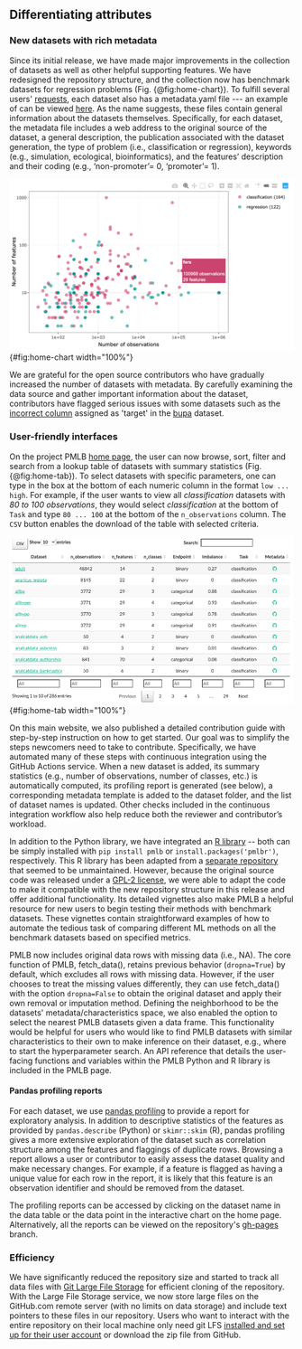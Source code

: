 ## Differentiating attributes

### New datasets with rich metadata

Since its initial release, we have made major improvements in the collection of datasets as well as other helpful supporting features.
We have redesigned the repository structure, and the collection now has benchmark datasets for regression problems (Fig. {@fig:home-chart}).
To fulfill several users' [requests](https://github.com/EpistasisLab/penn-ml-benchmarks/issues/13), each dataset also has a metadata.yaml file --- an example of can be viewed [here](https://github.com/EpistasisLab/penn-ml-benchmarks/blob/master/datasets/molecular_biology_promoters/metadata.yaml).
As the name suggests, these files contain general information about the datasets themselves.
Specifically, for each dataset, the metadata file includes a web address to the original source of the dataset, a general description, the publication associated with the dataset generation, the type of problem (i.e., classification or regression), keywords (e.g., simulation, ecological, bioinformatics), and the features’ description and their coding (e.g., ‘non-promoter’= 0,  ‘promoter’= 1).

![Characteristics of datasets in the PMLB collection](images/pmlb-home-chart.png){#fig:home-chart width="100%"}

We are grateful for the open source contributors who have gradually increased the number of datasets with metadata.
By carefully examining the data source and gather important information about the dataset, contributors have flagged serious issues with some datasets such as the [incorrect column](https://github.com/EpistasisLab/penn-ml-benchmarks/issues/54) assigned as 'target' in the [bupa](https://github.com/EpistasisLab/penn-ml-benchmarks/tree/master/datasets/bupa) dataset.

### User-friendly interfaces

On the project PMLB [home page](https://epistasislab.github.io/penn-ml-benchmarks/), the user can now browse, sort, filter and search from a lookup table of datasets with summary statistics (Fig. {@fig:home-tab}).
To select datasets with specific parameters, one can type in the box at the bottom of each numeric column in the format `low ... high`.
For example, if the user wants to view all _classification_ datasets with _80 to 100 observations_, they would select _classification_ at the bottom of `Task` and type `80 ... 100` at the bottom of the `n_observations` column.
The `CSV` button enables the download of the table with selected criteria.

![The user can browse, sort, filter and search the summary statistics table](images/pmlb-home-tab.png){#fig:home-tab width="100%"}

On this main website, we also published a detailed contribution guide with step-by-step instruction on how to get started.
Our goal was to simplify the steps newcomers need to take to contribute.
Specifically, we have automated many of these steps with continuous integration using the GitHub Actions service.
When a new dataset is added, its summary statistics (e.g., number of observations, number of classes, etc.) is automatically computed, its profiling report is generated (see below), a corresponding metadata template is added to the dataset folder, and the list of dataset names is updated.
Other checks included in the continuous integration workflow also help reduce both the reviewer and contributor’s workload.

In addition to the Python library, we have integrated an [R library](https://github.com/EpistasisLab/pmlb) -- both can be simply installed with `pip install pmlb` or `install.packages('pmlbr')`, respectively.
This R library has been adapted from a [separate repository](https://github.com/makeyourownmaker/pmlblite) that seemed to be unmaintained.
However, because the original source code was released under a [GPL-2 license](https://www.gnu.org/licenses/old-licenses/gpl-2.0.en.html), we were able to adapt the code to make it compatible with the new repository structure in this release and offer additional functionality.
Its detailed vignettes also make PMLB a helpful resource for new users to begin testing their methods with benchmark datasets.
These vignettes contain straightforward examples of how to automate the tedious task of comparing different ML methods on all the benchmark datasets based on specified metrics.

PMLB now includes original data rows with missing data (i.e., NA). 
The core function of PMLB, fetch_data(), retains previous behavior (`dropna=True`) by default, which excludes all rows with missing data. 
However, if the user chooses to treat the missing values differently, they can use fetch_data() with the option `dropna=False` to obtain the original dataset and apply their own removal or imputation method.
Defining the neighborhood to be the datasets' metadata/characteristics space, we also enabled the option to select the nearest PMLB datasets given a data frame.
This functionality would be helpful for users who would like to find PMLB datasets with similar characteristics to their own to make inference on their dataset, e.g., where to start the hyperparameter search.
An API reference that details the user-facing functions and variables within the PMLB Python and R library is included in the PMLB page.

#### Pandas profiling reports 

For each dataset, we use [pandas profiling](https://pandas-profiling.github.io/pandas-profiling/) to provide a report for exploratory analysis.
In addition to descriptive statistics of the features as provided by `pandas.describe` (Python) or `skimr::skim` (R), pandas profiling gives a more extensive exploration of the dataset such as correlation structure among the features and flaggings of duplicate rows.
Browsing a report allows a user or contributor to easily assess the dataset quality and make necessary changes.
For example, if a feature is flagged as having a unique value for each row in the report, it is likely that this feature is an observation identifier and should be removed from the dataset.

The profiling reports can be accessed by clicking on the dataset name in the data table or the data point in the interactive chart on the home page.
Alternatively, all the reports can be viewed on the repository's [gh-pages](https://github.com/EpistasisLab/penn-ml-benchmarks/tree/gh-pages/profile) branch.

### Efficiency

We have significantly reduced the repository size and started to track all data files with [Git Large File Storage](https://git-lfs.github.com/) for efficient cloning of the repository.
With the Large File Storage service, we now store large files on the GitHub.com remote server (with no limits on data storage) and include text pointers to these files in our repository.
Users who want to interact with the entire repository on their local machine only need git LFS [installed and set up for their user account](https://git-lfs.github.com/) or download the zip file from GitHub.
